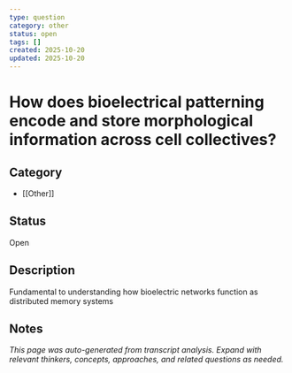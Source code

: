 ```yaml
---
type: question
category: other
status: open
tags: []
created: 2025-10-20
updated: 2025-10-20
---
```


# How does bioelectrical patterning encode and store morphological information across cell collectives?

## Category

- [[Other]]

## Status

Open

## Description

Fundamental to understanding how bioelectric networks function as distributed memory systems

## Notes

*This page was auto-generated from transcript analysis. Expand with relevant thinkers, concepts, approaches, and related questions as needed.*
